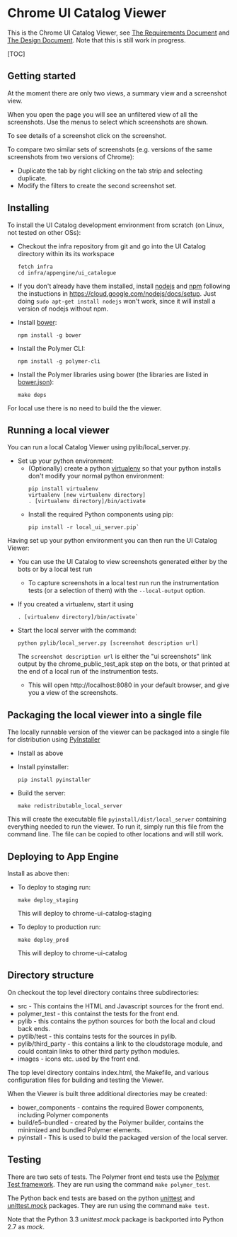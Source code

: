 # Chrome UI Catalog Viewer

This is the Chrome UI Catalog Viewer, see [The Requirements Document](
https://docs.google.com/a/google.com/document/d/1Ki8yCzU4YG7jJ4LV-ofQ33W_05ZoqqNi994TiMJGN1M/edit?usp=sharing
) and [The Design Document](DESIGN.md). Note that this is still work in progress.

[TOC]

## Getting started

At the moment there are only two views, a summary view and a screenshot view.

When you open the page you will see an unfiltered view of all the screenshots.
Use the menus to select which screenshots are shown.

To see details of a screenshot click on the screenshot.

To compare two similar sets of screenshots (e.g. versions of the same
screenshots from two versions of Chrome):

* Duplicate the tab by right clicking on the tab strip and selecting duplicate.
* Modify the filters to create the second screenshot set.

## Installing

To install the UI Catalog development environment from scratch (on Linux, not
tested on other OSs):

* Checkout the infra repository from git and go into the UI Catalog directory
within its its workspace
  ```
  fetch infra
  cd infra/appengine/ui_catalogue
  ```
* If you don't already have them installed, install [nodejs](https://nodejs.org)
and [npm](https://www.npmjs.com/) following
the instuctions in https://cloud.google.com/nodejs/docs/setup. Just doing
`sudo apt-get install nodejs` won't work, since it will install a version of
nodejs without npm.

* Install [bower](https://bower.io/):
  ```
  npm install -g bower
  ```
* Install the Polymer CLI:
  ```
  npm install -g polymer-cli
  ```
* Install the Polymer libraries using bower (the libraries are listed in
[bower.json](bower.json)):
  ```
  make deps
  ```

For local use there is no need to build the the viewer.

## Running a local viewer
You can run a local Catalog Viewer using pylib/local_server.py.

* Set up your python environment:
  * (Optionally) create a python
  [virtualenv](https://virtualenv.pypa.io/en/stable/) so that your python
  installs don't modify your normal python environment:
    ```
    pip install virtualenv
    virtualenv [new virtualenv directory]
    . [virtualenv directory]/bin/activate
    ```
  * Install the required Python components using pip:
    ```
    pip install -r local_ui_server.pip`
    ```

Having set up your python environment you can then run the UI Catalog Viewer:

* You can use the UI Catalog to view screenshots generated either by the bots or
by a local test run
  * To capture screenshots in a local test run run the instrumentation tests (or
  a selection of them) with the `--local-output` option.

* If you created a virtualenv, start it using
  ```
  . [virtualenv directory]/bin/activate`
  ```
* Start the local server with the command:
  ```
  python pylib/local_server.py [screenshot description url]
  ```
  The `screenshot description url` is either the "ui screenshots" link output by
  the chrome_public_test_apk step on the bots, or that printed at the end of a
  local run of the instrumention tests.

   * This will open http://localhost:8080 in your default browser, and give you
   a view of the screenshots.

## Packaging the local viewer into a single file

The locally runnable version of the viewer can be packaged into a single file
for distribution using [PyInstaller](http://www.pyinstaller.org/)

* Install as above

* Install pyinstaller:
  ```
  pip install pyinstaller
  ```
* Build the server:
  ```
  make redistributable_local_server
  ```

This will create the executable file `pyinstall/dist/local_server` containing
everything needed to run the viewer. To run it, simply run this file from the
command line. The file can be copied to other locations and will still work.

## Deploying to App Engine

Install as above then:

* To deploy to staging run:
  ```
  make deploy_staging
  ```
  This will deploy to chrome-ui-catalog-staging

* To deploy to production run:
  ```
  make deploy_prod
  ```
  This will deploy to chrome-ui-catalog

## Directory structure

On checkout the top level directory contains three subdirectories:
* src - This contains the HTML and Javascript sources for the front end.
* polymer_test - this containst the tests for the front end.
* pylib - this contains the python sources for both the local and cloud back
  ends.
* pytlib/test - this contains tests for the sources in pylib.
* pylib/third_party - this contains a link to the cloudstorage module, and could
  contain links to other third party python modules.
* images - icons etc. used by the front end.

The top level directory contains index.html, the Makefile, and various
configuration files for building and testing the Viewer.

When the Viewer is built three additional directories may be created:
* bower_components - contains the required Bower components, including Polymer
  components
* build/e5-bundled - created by the Polymer builder, contains the minimized and
  bundled Polymer elements.
* pyinstall - This is used to build the packaged version of the local server.

## Testing

There are two sets of tests. The Polymer front end tests use the
[Polymer Test framework](https://www.polymer-project.org/2.0/docs/tools/tests).
They are run using the command `make polymer_test`.

The Python back end tests are based on the python
[unittest](https://docs.python.org/2/library/unittest.html) and
[unittest.mock](https://docs.python.org/3/library/unittest.mock.html) packages.
They are run using the command `make test`.

Note that the Python 3.3 *unittest.mock* package is backported into Python 2.7
as *mock*.

